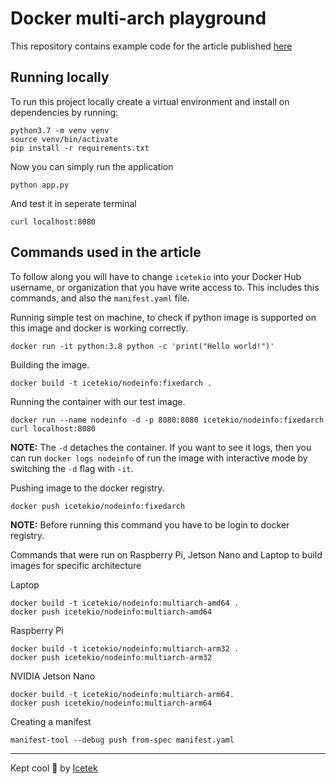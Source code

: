 # Docker multi-arch playground 

This repository contains example code for the article published [here](https://medium.com/icetek/understanding-how-docker-multi-arch-images-work-9a7e035e2868)

## Running locally 

To run this project locally create a virtual environment and install on dependencies by running:

```shell script
python3.7 -m venv venv
source venv/bin/activate
pip install -r requirements.txt
```

Now you can simply run the application
```shell script
python app.py
```

And test it in seperate terminal
```shell script
curl localhost:8080
```

## Commands used in the article 

To follow along you will have to change `icetekio` into your Docker Hub username, or organization that you have write access to. This includes this commands, and also the `manifest.yaml` file. 

Running simple test on machine, to check if python image is supported on this image and docker is working correctly.
```shell script
docker run -it python:3.8 python -c 'print("Hello world!")'
```

Building the image.
```shell script
docker build -t icetekio/nodeinfo:fixedarch . 
```

Running the container with our test image.
```shell script
docker run --name nodeinfo -d -p 8080:8080 icetekio/nodeinfo:fixedarch
curl localhost:8080
```
**NOTE:** The `-d` detaches the container. If you want to see it logs, then you can run `docker logs nodeinfo` of run the image with interactive mode by switching the `-d`  flag with `-it`. 

Pushing image to the docker registry.
```shell script
docker push icetekio/nodeinfo:fixedarch
```
**NOTE:** Before running this command you have to be login to docker registry.


Commands that were run on Raspberry Pi, Jetson Nano and Laptop to build images for specific architecture

Laptop
```shell script
docker build -t icetekio/nodeinfo:multiarch-amd64 . 
docker push icetekio/nodeinfo:multiarch-amd64
```

Raspberry Pi
```shell script
docker build -t icetekio/nodeinfo:multiarch-arm32 . 
docker push icetekio/nodeinfo:multiarch-arm32
```

NVIDIA Jetson Nano
```shell script
docker build -t icetekio/nodeinfo:multiarch-arm64. 
docker push icetekio/nodeinfo:multiarch-arm64
```

Creating a manifest
```shell script
manifest-tool --debug push from-spec manifest.yaml
```

---

Kept cool &#x1f9ca; by [Icetek](https://icetek.io/)

